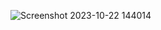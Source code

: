 ![Screenshot 2023-10-22 144014](https://github.com/devisha04/DSA_LAB-G1-/assets/147936789/59b1b3b8-0e76-4f5e-b8f9-789eb2fd66b4)
